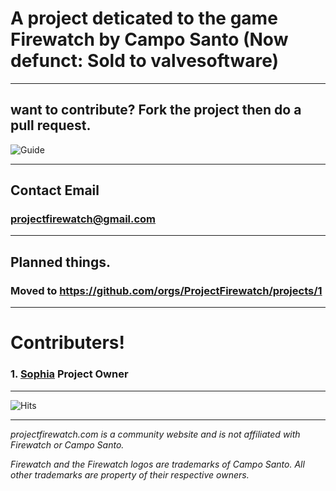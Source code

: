 # A project deticated to the game Firewatch by Campo Santo (Now defunct: Sold to valvesoftware)

---
 
## want to contribute? Fork the project then do a pull request.

![Guide](https://sophia.ml/cdn/contribute.PNG)

---
 
## Contact Email

### [projectfirewatch@gmail.com](mailto:projectfirewatch@gmail.com)

---
 
## Planned things.
### Moved to https://github.com/orgs/ProjectFirewatch/projects/1

---
 
# Contributers!
### 1. [Sophia](https://github.com/SophiaAtkinson) Project  Owner

---

![Hits](https://hits.seeyoufarm.com/api/count/incr/badge.svg?url=https%3A%2F%2Fgithub.com%2FSophiaAtkinson%2FFirewatch-Guide&count_bg=%23FF6B00&title_bg=%23000000&icon=mediafire.svg&icon_color=%23E7E7E7&title=Page+Views+&edge_flat=false)

---

*projectfirewatch.com is a community website and is not affiliated with Firewatch or Campo Santo.*

*Firewatch and the Firewatch logos are trademarks of Campo Santo. All other trademarks are property of their respective owners.*
